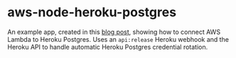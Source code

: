 <!--
title: 'Node.js AWS Lambda connecting to Heroku Postgres'
description: 'An example app showing how to connect AWS Lambda to Heroku Postgres. Uses an api:release Heroku webhook and the Heroku API to handle automatic Heroku Postgres credential rotation.'
layout: Doc
framework: v1
platform: AWS
language: nodeJS
authorLink: 'https://github.com/welkie'
authorName: 'Matt Welke'
authorAvatar: 'https://avatars0.githubusercontent.com/u/7719209'
-->
# aws-node-heroku-postgres

An example app, created in this [blog post](https://mattwelke.com/2019/01/06/free-tier-managed-sql-with-aws-lambda-and-heroku-postgres.html), showing how to connect AWS Lambda to Heroku Postgres. Uses an `api:release` Heroku webhook and the Heroku API to handle automatic Heroku Postgres credential rotation.
